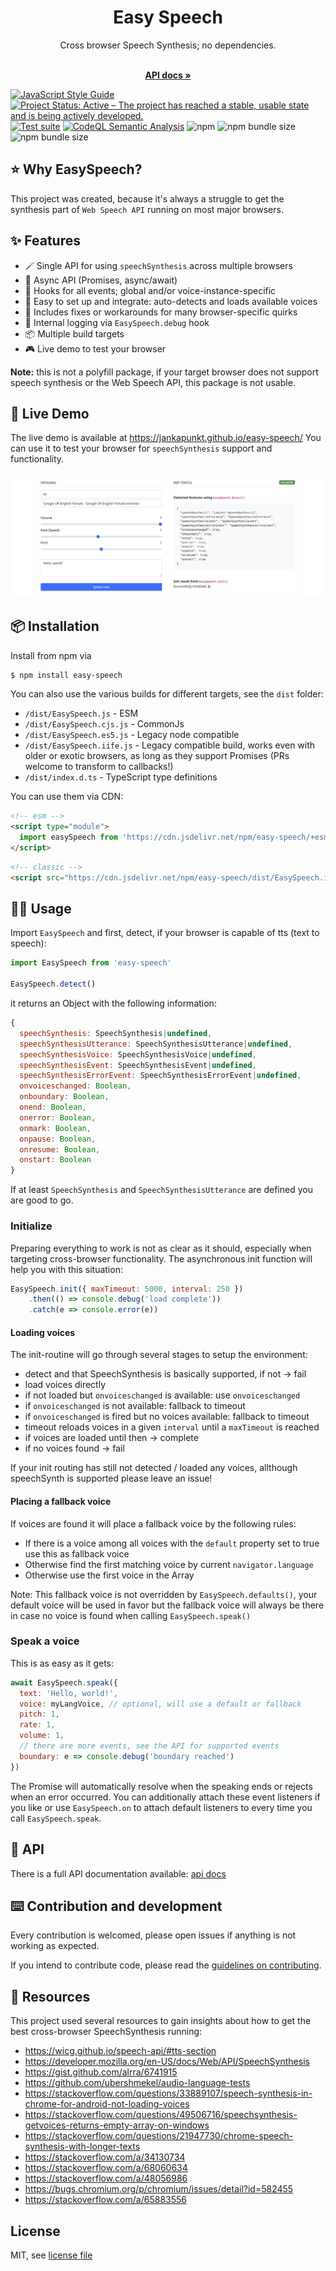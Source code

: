 <h1 align="center">Easy Speech</h1>

<div align="center">
Cross browser Speech Synthesis; no dependencies.
</div>

  <p align="center">
    <br />
    <a href="https://github.com/jankapunkt/easy-speech/blob/master/API.md"><strong>API docs »</strong></a>
    <br />
  </p>


[![JavaScript Style Guide](https://img.shields.io/badge/code_style-standard-brightgreen.svg)](https://standardjs.com)
[![Project Status: Active – The project has reached a stable, usable state and is being actively developed.](https://www.repostatus.org/badges/latest/active.svg)](https://www.repostatus.org/#active)
[![Test suite](https://github.com/jankapunkt/easy-speech/actions/workflows/tests.yml/badge.svg)](https://github.com/jankapunkt/easy-speech/actions/workflows/tests.yml)
[![CodeQL Semantic Analysis](https://github.com/jankapunkt/easy-speech/actions/workflows/codeql-analysis.yml/badge.svg)](https://github.com/jankapunkt/easy-speech/actions/workflows/codeql-analysis.yml)
![npm](https://img.shields.io/npm/v/easy-speech)
![npm bundle size](https://img.shields.io/bundlephobia/min/easy-speech)
![npm bundle size](https://img.shields.io/bundlephobia/minzip/easy-speech)



## ⭐️ Why EasySpeech?

This project was created, because it's always a struggle to get the synthesis
part of `Web Speech API` running on most major browsers.

## ✨ Features

- 🪄 Single API for using `speechSynthesis` across multiple browsers
- 🌈 Async API (Promises, async/await)
- 🚀 Hooks for all events; global and/or voice-instance-specific
- 🌱 Easy to set up and integrate: auto-detects and loads available voices
- 🔧 Includes fixes or workarounds for many browser-specific quirks
- 📝 Internal logging via `EasySpeech.debug` hook
- 📦 Multiple build targets
- 🎮 Live demo to test your browser
 

**Note:** this is not a polyfill package, if your target browser does not  support speech synthesis or the Web Speech
API, this package is not usable.

## 🚀 Live Demo

The live demo is available at https://jankapunkt.github.io/easy-speech/
You can use it to test your browser for `speechSynthesis` support and functionality.

[![live demo screenshot](./docs/demo_screenshot.png)](https://jankapunkt.github.io/easy-speech/)
  
## 📦 Installation

Install from npm via

```bash
$ npm install easy-speech
``` 

You can also use the various builds for different targets, see the `dist` folder:

- `/dist/EasySpeech.js` - ESM
- `/dist/EasySpeech.cjs.js` - CommonJs 
- `/dist/EasySpeech.es5.js` - Legacy node compatible
- `/dist/EasySpeech.iife.js` - Legacy compatible build, works even with older 
  or exotic browsers, as long as they support Promises (PRs welcome to transform 
  to callbacks!)
- `/dist/index.d.ts` - TypeScript type definitions

You can use them via CDN:

```html
<!-- esm -->
<script type="module">
  import easySpeech from 'https://cdn.jsdelivr.net/npm/easy-speech/+esm'
</script>
```

```html
<!-- classic -->
<script src="https://cdn.jsdelivr.net/npm/easy-speech/dist/EasySpeech.iife.js"></script>
```

## 👨‍💻 Usage

Import `EasySpeech` and first, detect, if your browser is capable of tts (text
to speech):

```javascript
import EasySpeech from 'easy-speech'

EasySpeech.detect()
```

it returns an Object with the following information:

```javascript
{
  speechSynthesis: SpeechSynthesis|undefined,
  speechSynthesisUtterance: SpeechSynthesisUtterance|undefined,
  speechSynthesisVoice: SpeechSynthesisVoice|undefined,
  speechSynthesisEvent: SpeechSynthesisEvent|undefined,
  speechSynthesisErrorEvent: SpeechSynthesisErrorEvent|undefined,
  onvoiceschanged: Boolean,
  onboundary: Boolean,
  onend: Boolean,
  onerror: Boolean,
  onmark: Boolean,
  onpause: Boolean,
  onresume: Boolean,
  onstart: Boolean
}
```

If at least `SpeechSynthesis` and `SpeechSynthesisUtterance` are defined you
are good to go.


### Initialize

Preparing everything to work is not as clear as it should, especially when 
targeting cross-browser functionality. The asynchronous init function will help
you with this situation:

```javascript
EasySpeech.init({ maxTimeout: 5000, interval: 250 })
    .then(() => console.debug('load complete'))
    .catch(e => console.error(e))
``` 

#### Loading voices

The init-routine will go through several stages to setup the environment:

- detect and that SpeechSynthesis is basically supported, if not -> fail
- load voices directly
- if not loaded but `onvoiceschanged` is available: use `onvoiceschanged`
- if `onvoiceschanged` is not available: fallback to timeout
- if `onvoiceschanged` is fired but no voices available: fallback to timeout
- timeout reloads voices in a given `interval` until a `maxTimeout` is reached
- if voices are loaded until then -> complete
- if no voices found -> fail 

If your init routing has still not detected / loaded any voices, allthough
speechSynth is supported please leave an issue!

#### Placing a fallback voice

If voices are found it will place a fallback voice by the following rules:

- If there is a voice among all voices with the `default` property set to true
  use this as fallback voice
- Otherwise find the first matching voice by current `navigator.language`
- Otherwise use the first voice in the Array

Note: This fallback voice is not overridden by `EasySpeech.defaults()`, your
default voice will be used in favor but the fallback voice will always be there
in case no voice is found when calling `EasySpeech.speak()`

### Speak a voice

This is as easy as it gets:

```javascript
await EasySpeech.speak({
  text: 'Hello, world!',
  voice: myLangVoice, // optional, will use a default or fallback
  pitch: 1,
  rate: 1,
  volume: 1,
  // there are more events, see the API for supported events
  boundary: e => console.debug('boundary reached')
})
```

The Promise will automatically resolve when the speaking ends or rejects when
an error occurred. You can additionally attach these event listeners if you like
or use `EasySpeech.on` to attach default listeners to every time you call 
`EasySpeech.speak`.

## 🔬 API

There is a full API documentation available: [api docs](./API.md)

## ⌨️ Contribution and development

Every contribution is welcomed, please open issues if anything is not working
as expected.

If you intend to contribute code, please read the 
[guidelines on contributing](./CONTRIBUTING.md).

## 📖 Resources

This project used several resources to gain insights about how to get the best cross-browser SpeechSynthesis running:

- https://wicg.github.io/speech-api/#tts-section
- https://developer.mozilla.org/en-US/docs/Web/API/SpeechSynthesis
- https://gist.github.com/alrra/6741915
- https://github.com/ubershmekel/audio-language-tests
- https://stackoverflow.com/questions/33889107/speech-synthesis-in-chrome-for-android-not-loading-voices
- https://stackoverflow.com/questions/49506716/speechsynthesis-getvoices-returns-empty-array-on-windows
- https://stackoverflow.com/questions/21947730/chrome-speech-synthesis-with-longer-texts
- https://stackoverflow.com/a/34130734
- https://stackoverflow.com/a/68060634
- https://stackoverflow.com/a/48056986
- https://bugs.chromium.org/p/chromium/issues/detail?id=582455
- https://stackoverflow.com/a/65883556

## License

MIT, see [license file](./LICENSE)
